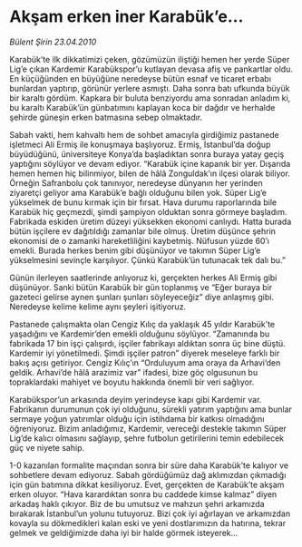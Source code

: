 # Akşam erken iner Karabük’e...

*Bülent Şirin 23.04.2010*

<div class="yazi"><p>Karabük’te ilk dikkatimizi çeken, gözümüzün iliştiği hemen her yerde Süper Lig’e çıkan Kardemir Karabükspor’u kutlayan devasa afiş ve pankartlar oldu. En küçüğünden en büyüğüne neredeyse bütün esnaf ve ticaret erbabı bunlardan yaptırıp, görünür yerlere asmıştı. Daha sonra batı ufkunda büyük bir karaltı gördüm. Kapkara bir buluta benziyordu ama sonradan anladım ki, bu karaltı Karabük’ün günbatımını kaplayan koca bir dağdır ve herhalde şehirde güneşin erken batmasına sebep olmaktadır. </p>
<p>Sabah vakti, hem kahvaltı hem de sohbet amacıyla girdiğimiz pastanede işletmeci Ali Ermiş ile konuşmaya başlıyoruz. Ermiş, İstanbul’da doğup büyüdüğünü, üniversiteye Konya’da başladıktan sonra buraya yatay geçiş yaptığını söylüyor ve devam ediyor. “Karabük içine kapanık bir yer. Dışarıda hemen hemen hiç bilinmiyor, bilen de hâlâ Zonguldak’ın ilçesi olarak biliyor. Örneğin Safranbolu çok tanınıyor, neredeyse dünyanın her yerinden ziyaretçi geliyor ama Karabük’e bağlı olduğunu bilen yok. Süper Lig’e yükselmek de bunu kırmak için bir fırsat. Hava durumu raporlarında bile Karabük hiç geçmezdi, şimdi şampiyon olduktan sonra görmeye başladım. Fabrikada eskiden üretim düzeyi yüksekken ekonomi canlıydı. Hatta burada bütün işçilere ev dağıtıldığı zamanlar bile olmuş. Üretim düşünce şehrin ekonomisi de o zamanki hareketliliğini kaybetmiş. Nüfusun yüzde 60’ı emekli. Burada herkes benim gibi düşünüyor ve takımın Süper Lig’e yükselmesini sevinçle karşılıyor. Çünkü Karabük’ün tutunacak tek dalı bu.”</p>
<p>Günün ilerleyen saatlerinde anlıyoruz ki, gerçekten herkes Ali Ermiş gibi düşünüyor. Sanki bütün Karabük bir gün toplanmış ve “Eğer buraya bir gazeteci gelirse aynen şunları şunları söyleyeceğiz” diye anlaşmış gibi. Neredeyse kelime kelime aynı şeyleri işitiyoruz.</p>
<p>Pastanede çalışmakta olan Cengiz Kılıç da yaklaşık 45 yıldır Karabük’te yaşadığını ve Kardemir’den emekli olduğunu söylüyor. “Zamanında bu fabrikada 17 bin işçi çalışırdı, işçiler fabrikayı aldıktan sonra üç bine düştü. Kardemir iyi yönetilmedi. Şimdi işçiler patron” diyerek meseleye farklı bir bakış açısı getiriyor. Cengiz Kılıç’ın “Orduluyum ama oraya da Arhavi’den geldik. Arhavi’de hâlâ arazimiz var” ifadesi, bize göç olgusunun bu topraklardaki mahiyet ve boyutu hakkında önemli bir veri sağlıyor. </p>
<p>Karabükspor’un arkasında deyim yerindeyse kapı gibi Kardemir var. Fabrikanın durumunun çok iyi olduğunu, sürekli yatırım yaptığını ama bunlar sermaye yoğun yatırımlar olduğu için istihdama bir katkısı olmadığını öğreniyoruz. Bizim anladığımız, Kardemir, vereceği destekle takımın Süper Lig’de kalıcı olmasını sağlayıp, şehre futbolun getirilerini temin edebilecek güç ve niyete sahip.</p>
<p>1-0 kazanılan formalite maçından sonra bir süre daha Karabük’te kalıyor ve sohbetlere devam ediyoruz. Sabah gördüğümüz dağ aklımızdan çıkmadığı için gün batımına dikkat kesiliyoruz. Evet, gerçekten de Karabük’te akşam erken oluyor. “Hava karardıktan sonra bu caddede kimse kalmaz” diyen arkadaş haklı çıkıyor. Biz de bu umutsuz ve mahzun şehri arkamızda bırakarak İstanbul’un yolunu tutuyoruz. Bizi çok iyi ağırlayan ve arkamızdan kovayla su dökmedikleri kalan eski ve yeni dostlarımızın da hatırına, tekrar gelmek ve geldiğimizde daha iyi bir halde görmek isteyerek...</p></div>
